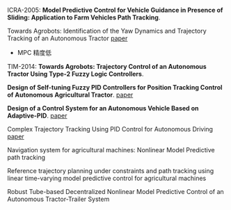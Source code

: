 

ICRA-2005: **Model Predictive Control for Vehicle Guidance in Presence of Sliding: Application to Farm Vehicles Path Tracking**. 

Towards Agrobots: Identification of the Yaw Dynamics and Trajectory Tracking of an Autonomous Tractor [paper](https://arxiv.org/pdf/2104.06833.pdf)
- MPC 精度低


TIM-2014: **Towards Agrobots: Trajectory Control of an Autonomous Tractor Using Type-2 Fuzzy Logic Controllers**.

**Design of Self-tuning Fuzzy PID Controllers for Position Tracking Control of Autonomous Agricultural Tractor**. [paper](http://119.40.116.186/resources/files/Pertanika%20PAPERS/JST%20Vol.%2027%20(1)%20Jan.%202019/14%20JST-1064-2017.pdf)



**Design of a Control System for an Autonomous Vehicle Based on Adaptive-PID**. [paper](https://journals.sagepub.com/doi/pdf/10.5772/51314)

Complex Trajectory Tracking Using PID Control for Autonomous Driving [paper](https://www.researchgate.net/profile/Wael-Farag/publication/335775497_Complex_Trajectory_Tracking_Using_PID_Control_for_Autonomous_Driving/links/5f0d7546299bf15bd70b198d/Complex-Trajectory-Tracking-Using-PID-Control-for-Autonomous-Driving.pdf)



Navigation system for agricultural machines: Nonlinear Model Predictive path tracking

Reference trajectory planning under constraints and path tracking using linear time-varying model predictive control for agricultural machines


Robust Tube-based Decentralized Nonlinear Model Predictive Control of an Autonomous Tractor-Trailer System